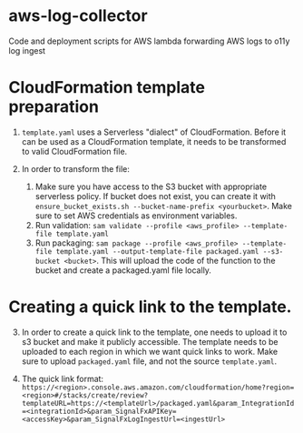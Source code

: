 # aws-log-collector
Code and deployment scripts for AWS lambda forwarding AWS logs to o11y log ingest

# CloudFormation template preparation
1. `template.yaml` uses a Serverless "dialect" of CloudFormation.
 Before it can be used as a CloudFormation template, it needs to be transformed to valid CloudFormation file.
 
2. In order to transform the file:
    1. Make sure you have access to the S3 bucket with appropriate serverless policy. If bucket does not exist, you can create it
    with `ensure_bucket_exists.sh --bucket-name-prefix <yourbucket>`. Make sure to set AWS credentials as environment variables.
    2. Run validation:
    `sam validate --profile <aws_profile> --template-file template.yaml`
    3. Run packaging:
    `sam package --profile <aws_profile> --template-file template.yaml --output-template-file packaged.yaml --s3-bucket <bucket>`.
    This will upload the code of the function to the bucket and create a packaged.yaml file locally.
    
# Creating a quick link to the template.

3. In order to create a quick link to the template, one needs to upload it to s3 bucket and make it publicly accessible. 
The template needs to be uploaded to each region in which we want quick links to work. Make sure to upload `packaged.yaml` file, and not the source `template.yaml`.

4. The quick link format:
`https://<region>.console.aws.amazon.com/cloudformation/home?region=<region>#/stacks/create/review?templateURL=https://<templateUrl>/packaged.yaml&param_IntegrationId=<integrationId>&param_SignalFxAPIKey=<accessKey>&param_SignalFxLogIngestUrl=<ingestUrl>`

